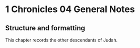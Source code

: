 # 1 Chronicles 04 General Notes
## Structure and formatting

This chapter records the other descendants of Judah.